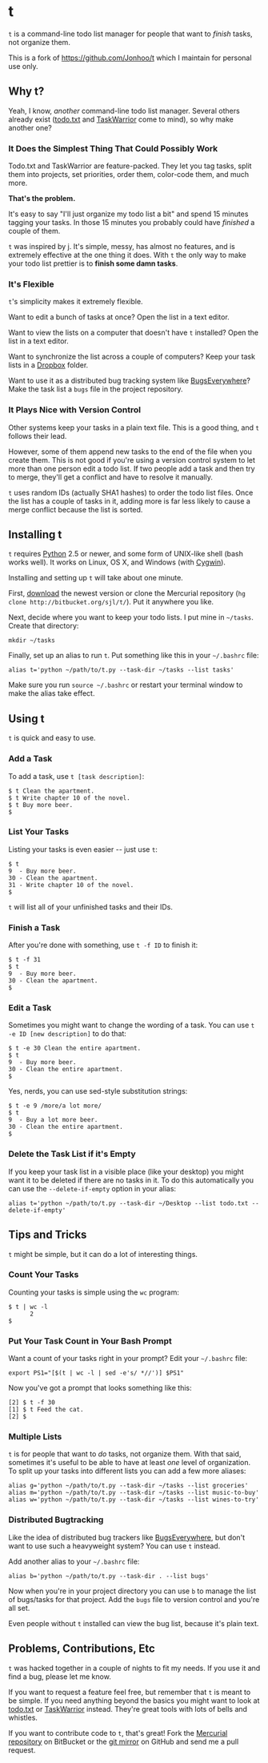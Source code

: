 t
=======

`t` is a command-line todo list manager for people that want to *finish* tasks,
not organize them.

This is a fork of <https://github.com/Jonhoo/t> which I maintain for personal
use only.

Why t?
------

Yeah, I know, *another* command-line todo list manager.  Several others already
exist ([todo.txt][] and [TaskWarrior][] come to mind), so why make another one?

[todo.txt]: http://ginatrapani.github.com/todo.txt-cli/
[TaskWarrior]: http://taskwarrior.org/projects/show/taskwarrior/

### It Does the Simplest Thing That Could Possibly Work

Todo.txt and TaskWarrior are feature-packed.  They let you tag tasks, split
them into projects, set priorities, order them, color-code them, and much more.

**That's the problem.**

It's easy to say "I'll just organize my todo list a bit" and spend 15 minutes
tagging your tasks.  In those 15 minutes you probably could have *finished*
a couple of them.

`t` was inspired by [j][].  It's simple, messy, has almost no features, and is
extremely effective at the one thing it does.  With `t` the only way to make
your todo list prettier is to **finish some damn tasks**.

[j]: http://github.com/rupa/j2/

### It's Flexible

`t`'s simplicity makes it extremely flexible.

Want to edit a bunch of tasks at once?  Open the list in a text editor.

Want to view the lists on a computer that doesn't have `t` installed?  Open the
list in a text editor.

Want to synchronize the list across a couple of computers?  Keep your task
lists in a [Dropbox][] folder.

Want to use it as a distributed bug tracking system like [BugsEverywhere][]?
Make the task list a `bugs` file in the project repository.

[Dropbox]: https://www.getdropbox.com/
[BugsEverywhere]: http://bugseverywhere.org/

### It Plays Nice with Version Control

Other systems keep your tasks in a plain text file.  This is a good thing, and
`t` follows their lead.

However, some of them append new tasks to the end of the file when you create
them.  This is not good if you're using a version control system to let more
than one person edit a todo list.  If two people add a task and then try to
merge, they'll get a conflict and have to resolve it manually.

`t` uses random IDs (actually SHA1 hashes) to order the todo list files.  Once
the list has a couple of tasks in it, adding more is far less likely to cause
a merge conflict because the list is sorted.


Installing t
------------

`t` requires [Python][] 2.5 or newer, and some form of UNIX-like shell (bash
works well).  It works on Linux, OS X, and Windows (with [Cygwin][]).

[Python]: http://python.org/
[Cygwin]: http://www.cygwin.com/

Installing and setting up `t` will take about one minute.

First, [download][] the newest version or clone the Mercurial repository
(`hg clone http://bitbucket.org/sjl/t/`).  Put it anywhere you like.

[download]: http://bitbucket.org/sjl/t/get/tip.zip

Next, decide where you want to keep your todo lists.  I put mine in `~/tasks`.
Create that directory:

    mkdir ~/tasks

Finally, set up an alias to run `t`.  Put something like this in your
`~/.bashrc` file:

    alias t='python ~/path/to/t.py --task-dir ~/tasks --list tasks'

Make sure you run `source ~/.bashrc` or restart your terminal window to make
the alias take effect.

Using t
-------

`t` is quick and easy to use.

### Add a Task

To add a task, use `t [task description]`:

    $ t Clean the apartment.
    $ t Write chapter 10 of the novel.
    $ t Buy more beer.
    $

### List Your Tasks

Listing your tasks is even easier -- just use `t`:

    $ t
    9  - Buy more beer.
    30 - Clean the apartment.
    31 - Write chapter 10 of the novel.
    $

`t` will list all of your unfinished tasks and their IDs.

### Finish a Task

After you're done with something, use `t -f ID` to finish it:

    $ t -f 31
    $ t
    9  - Buy more beer.
    30 - Clean the apartment.
    $

### Edit a Task

Sometimes you might want to change the wording of a task.  You can use
`t -e ID [new description]` to do that:

    $ t -e 30 Clean the entire apartment.
    $ t
    9  - Buy more beer.
    30 - Clean the entire apartment.
    $

Yes, nerds, you can use sed-style substitution strings:

    $ t -e 9 /more/a lot more/
    $ t
    9  - Buy a lot more beer.
    30 - Clean the entire apartment.
    $

### Delete the Task List if it's Empty

If you keep your task list in a visible place (like your desktop) you might
want it to be deleted if there are no tasks in it.  To do this automatically
you can use the `--delete-if-empty` option in your alias:

    alias t='python ~/path/to/t.py --task-dir ~/Desktop --list todo.txt --delete-if-empty'

Tips and Tricks
---------------

`t` might be simple, but it can do a lot of interesting things.

### Count Your Tasks

Counting your tasks is simple using the `wc` program:

    $ t | wc -l
          2
    $

### Put Your Task Count in Your Bash Prompt

Want a count of your tasks right in your prompt?  Edit your `~/.bashrc` file:

    export PS1="[$(t | wc -l | sed -e's/ *//')] $PS1"

Now you've got a prompt that looks something like this:

    [2] $ t -f 30
    [1] $ t Feed the cat.
    [2] $

### Multiple Lists

`t` is for people that want to *do* tasks, not organize them.  With that said,
sometimes it's useful to be able to have at least *one* level of organization.
To split up your tasks into different lists you can add a few more aliases:

    alias g='python ~/path/to/t.py --task-dir ~/tasks --list groceries'
    alias m='python ~/path/to/t.py --task-dir ~/tasks --list music-to-buy'
    alias w='python ~/path/to/t.py --task-dir ~/tasks --list wines-to-try'

### Distributed Bugtracking

Like the idea of distributed bug trackers like [BugsEverywhere][], but don't
want to use such a heavyweight system?  You can use `t` instead.

Add another alias to your `~/.bashrc` file:

    alias b='python ~/path/to/t.py --task-dir . --list bugs'

Now when you're in your project directory you can use `b` to manage the list of
bugs/tasks for that project.  Add the `bugs` file to version control and you're
all set.

Even people without `t` installed can view the bug list, because it's plain text.


Problems, Contributions, Etc
----------------------------

`t` was hacked together in a couple of nights to fit my needs.  If you use it
and find a bug, please let me know.

If you want to request a feature feel free, but remember that `t` is meant to
be simple.  If you need anything beyond the basics you might want to look at
[todo.txt][] or [TaskWarrior][] instead.  They're great tools with lots of
bells and whistles.

If you want to contribute code to `t`, that's great!  Fork the
[Mercurial repository][] on BitBucket or the [git mirror][] on GitHub and send me
a pull request.

[Mercurial repository]: http://bitbucket.org/sjl/t/
[git mirror]: http://github.com/sjl/t/
